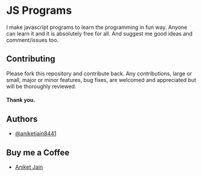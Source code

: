 # JS Programs

I make javascript programs to learn the programming in fun way. Anyone can learn it and it is absolutely free for all. And suggest me good ideas and comment/issues too.

## Contributing

Please fork this repository and contribute back. Any contributions, large or small, major or minor features, bug fixes, are welcomed and appreciated but will be thoroughly reviewed.
#### Thank you.

## Authors

- [@aniketjain8441](https://github.com/aniketjain8441/)

## Buy me a Coffee

- [Aniket Jain](https://www.buymeacoffee.com/aniketjain/)

